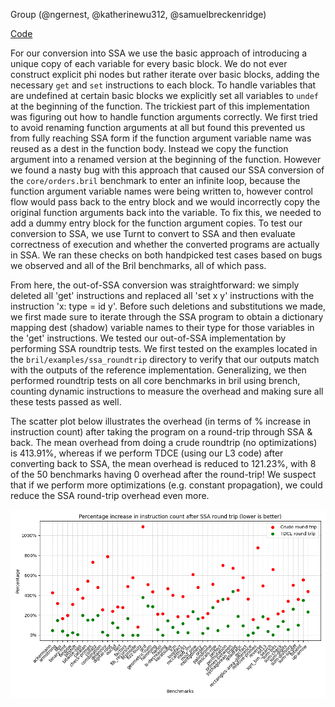Group (@ngernest, @katherinewu312, @samuelbreckenridge)

[Code](https://github.com/katherinewu312/cs6120-tasks/tree/main/l6)

For our conversion into SSA we use the basic approach of introducing a unique copy of each variable for every basic 
block. We do not ever construct explicit phi nodes but rather iterate over basic blocks, adding the necessary `get` and 
`set` instructions to each block. To handle variables that are undefined at certain basic blocks we explicitly set all 
variables to `undef` at the beginning of the function. The trickiest part of this implementation was figuring out 
how to handle function arguments correctly. We first tried to avoid renaming function arguments at all but found 
this prevented us from fully reaching SSA form if the function argument variable name was reused as a dest in the 
function body. Instead we copy the function argument into a renamed version at the beginning of the function. 
However we found a nasty bug with this approach that caused our SSA conversion of the `core/orders.bril` benchmark to 
enter an infinite loop, because the function argument variable names were being written to, however control flow 
would pass back to the entry block and we would incorrectly copy the original function arguments back into the 
variable. To fix this, we needed to add a dummy entry block for the function argument copies. To test our conversion 
to SSA, we use Turnt to convert to SSA and then evaluate correctness of execution and whether the converted programs 
are actually in SSA. We ran these checks on both handpicked test cases based on bugs we observed and all of the Bril 
benchmarks, all of which pass.

From here, the out-of-SSA conversion was straightforward: we simply deleted all 'get' instructions and replaced all 'set x y' instructions with the instruction 'x: type = id y'. Before such deletions and substitutions we made, we first made sure to iterate through the SSA program to obtain a dictionary mapping dest (shadow) variable names to their type for those variables in the 'get' instructions. We tested our out-of-SSA implementation by performing SSA roundtrip tests. We first tested on the examples located in the `bril/examples/ssa_roundtrip` directory to verify that our outputs match with the outputs of the reference implementation. Generalizing, we then performed roundtrip tests on all core benchmarks in bril using brench, counting dynamic instructions to measure the overhead and making sure all these tests passed as well.

The scatter plot below illustrates the overhead (in terms of % increase in instruction count) after taking the program on a round-trip through SSA & back. The mean overhead from doing a crude roundtrip (no optimizations) is 413.91%, whereas if we perform TDCE (using our L3 code) after converting back to SSA, the mean overhead is reduced to 121.23%, with 8 of the 50 benchmarks having 0 overhead after the round-trip! We suspect that if we perform more optimizations (e.g. constant propagation), we could reduce the SSA round-trip overhead even more. 

![](./plot.png)




